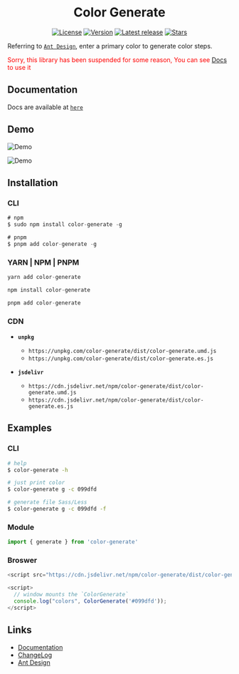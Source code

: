 <h1 align="center">Color Generate</h1>
<p align="center">
   <a href="https://www.npmjs.com/package/color-generate"><img src="https://img.shields.io/github/license/Johnson-hd/color-generate?color=%231890FF&style=flat-square" alt="License"></a>
  <a href="https://www.npmjs.com/package/color-generate"><img src="https://img.shields.io/badge/node->=14.x-brightgreen.svg" alt="Version"></a>
  <a href="https://github.com/Johnson-hd/color-generate/releases/latest"><img src="https://img.shields.io/github/v/release/Johnson-hd/color-generate" alt="Latest release"></a>
  <a href="https://github.com/Johnson-hd/color-generate"><img src="https://img.shields.io/github/stars/Johnson-hd/color-generate?color=%231890FF&style=flat-square" alt="Stars"></a>
</p>

Referring to [`Ant Design`](https://ant.design/docs/spec/colors-cn), enter a primary color to generate color steps.

<font color=red>Sorry, this library has been suspended for some reason, You can see [Docs](https://color-generate-docs.sh2.agoralab.co) to use it</font>

## Documentation

Docs are available at [`here`](https://color-generate-docs.sh2.agoralab.co)

## Demo

![Demo](https://web-cdn.agora.io/color-generate/static/show-cli.gif)

![Demo](https://web-cdn.agora.io/color-generate/static/show.gif)

## Installation

### CLI

```javascript
# npm
$ sudo npm install color-generate -g

# pnpm
$ pnpm add color-generate -g
```

### YARN | NPM | PNPM

```javascript
yarn add color-generate

npm install color-generate

pnpm add color-generate
```

### CDN

- **`unpkg`**
  - `https://unpkg.com/color-generate/dist/color-generate.umd.js`
  - `https://unpkg.com/color-generate/dist/color-generate.es.js`

- **`jsdelivr`**
  - `https://cdn.jsdelivr.net/npm/color-generate/dist/color-generate.umd.js`
  - `https://cdn.jsdelivr.net/npm/color-generate/dist/color-generate.es.js`

## Examples

### CLI

```bash
# help
$ color-generate -h

# just print color
$ color-generate g -c 099dfd

# generate file Sass/Less
$ color-generate g -c 099dfd -f
```

### Module

```javascript
import { generate } from 'color-generate'
```

### Broswer

```javascript
<script src="https://cdn.jsdelivr.net/npm/color-generate/dist/color-generate.umd.js"></script>

<script>
  // window mounts the `ColorGenerate`
  console.log("colors", ColorGenerate('#099dfd'));
</script>
```

## Links

- [Documentation](https://color-generate-docs.sh2.agoralab.co/#/)
- [ChangeLog](https://github.com/Johnson-hd/color-generate/blob/master/CHANGELOG.md)
- [Ant Design](https://ant.design/docs/spec/colors-cn)
